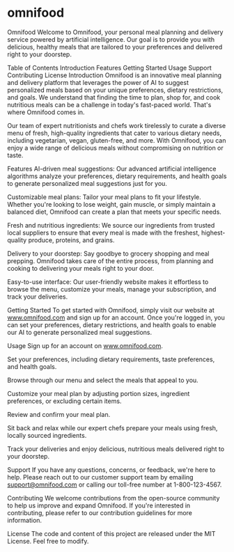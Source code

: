 # omnifood


Omnifood
Welcome to Omnifood, your personal meal planning and delivery service powered by artificial intelligence. Our goal is to provide you with delicious, healthy meals that are tailored to your preferences and delivered right to your doorstep.

Table of Contents
Introduction
Features
Getting Started
Usage
Support
Contributing
License
Introduction
Omnifood is an innovative meal planning and delivery platform that leverages the power of AI to suggest personalized meals based on your unique preferences, dietary restrictions, and goals. We understand that finding the time to plan, shop for, and cook nutritious meals can be a challenge in today's fast-paced world. That's where Omnifood comes in.

Our team of expert nutritionists and chefs work tirelessly to curate a diverse menu of fresh, high-quality ingredients that cater to various dietary needs, including vegetarian, vegan, gluten-free, and more. With Omnifood, you can enjoy a wide range of delicious meals without compromising on nutrition or taste.

Features
AI-driven meal suggestions: Our advanced artificial intelligence algorithms analyze your preferences, dietary requirements, and health goals to generate personalized meal suggestions just for you.

Customizable meal plans: Tailor your meal plans to fit your lifestyle. Whether you're looking to lose weight, gain muscle, or simply maintain a balanced diet, Omnifood can create a plan that meets your specific needs.

Fresh and nutritious ingredients: We source our ingredients from trusted local suppliers to ensure that every meal is made with the freshest, highest-quality produce, proteins, and grains.

Delivery to your doorstep: Say goodbye to grocery shopping and meal prepping. Omnifood takes care of the entire process, from planning and cooking to delivering your meals right to your door.

Easy-to-use interface: Our user-friendly website makes it effortless to browse the menu, customize your meals, manage your subscription, and track your deliveries.

Getting Started
To get started with Omnifood, simply visit our website at www.omnifood.com and sign up for an account. Once you're logged in, you can set your preferences, dietary restrictions, and health goals to enable our AI to generate personalized meal suggestions.

Usage
Sign up for an account on www.omnifood.com.

Set your preferences, including dietary requirements, taste preferences, and health goals.

Browse through our menu and select the meals that appeal to you.

Customize your meal plan by adjusting portion sizes, ingredient preferences, or excluding certain items.

Review and confirm your meal plan.

Sit back and relax while our expert chefs prepare your meals using fresh, locally sourced ingredients.

Track your deliveries and enjoy delicious, nutritious meals delivered right to your doorstep.

Support
If you have any questions, concerns, or feedback, we're here to help. Please reach out to our customer support team by emailing support@omnifood.com or calling our toll-free number at 1-800-123-4567.

Contributing
We welcome contributions from the open-source community to help us improve and expand Omnifood. If you're interested in contributing, please refer to our contribution guidelines for more information.

License
The code and content of this project are released under the MIT License. Feel free to modify.
